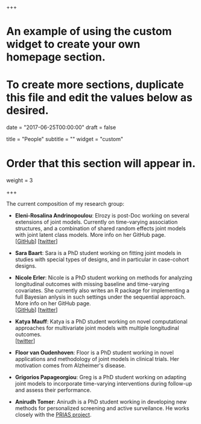 +++
# An example of using the custom widget to create your own homepage section.
# To create more sections, duplicate this file and edit the values below as desired.

date = "2017-06-25T00:00:00"
draft = false

title = "People"
subtitle = ""
widget = "custom"

# Order that this section will appear in.
weight = 3

+++

The current composition of my research group:

- **Eleni-Rosalina Andrinopoulou**: Elrozy is post-Doc working on several extensions of joint models. Currently on time-varying association structures, and a combination of shared random effects joint models with joint latent class models. More info on her GitHub page.  
[[GitHub](https://github.com/ERandrinopoulou)]
[[twitter](https://twitter.com/ERandrinopoulou)]

- **Sara Baart**: Sara is a PhD student working on fitting joint models in studies with special types of designs, and in particular in case-cohort designs.

- **Nicole Erler**: Nicole is a PhD student working on methods for analyzing longitudinal outcomes with missing baseline and time-varying covariates. She currently also writes an R package for implementing a full Bayesian anlysis in such settings under the sequential approach. More info on her GitHub page.  
[[GitHub](https://github.com/nerler)]
[[twitter](https://twitter.com/n_erler)]

- **Katya Mauff**: Katya is a PhD student working on novel computational approaches for multivariate joint models with multiple longitudinal outcomes.  
[[twitter](https://twitter.com/katya_mauff)]

- **Floor van Oudenhoven**: Floor is a PhD student working in novel applications and methodology of joint models in clinical trials. Her motivation comes from Alzheimer's disease.

- **Grigorios Papageorgiou**: Greg is a PhD student working on adapting joint models to incorporate time-varying interventions during follow-up and assess their performance.  

- **Anirudh Tomer**: Anirudh is a PhD student working in developing new methods for personalized screening and active surveilance. He works closely with the [PRIAS project](https://www.prias-project.org/). 
